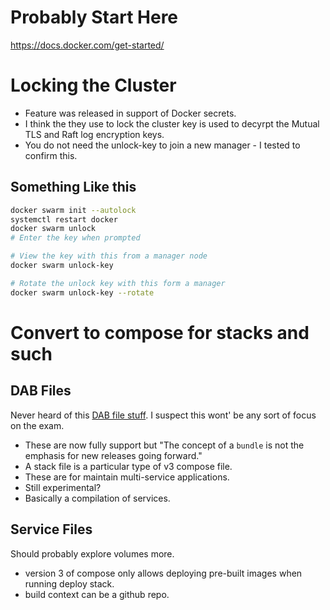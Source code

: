 # Probably Start Here

https://docs.docker.com/get-started/

# Locking the Cluster

* Feature was released in support of Docker secrets.
* I think the they use to lock the cluster key is used to decyrpt the Mutual TLS and Raft log encryption keys.
* You do not need the unlock-key to join a new manager - I tested to confirm this.

## Something Like this

```bash
docker swarm init --autolock
systemctl restart docker
docker swarm unlock
# Enter the key when prompted

# View the key with this from a manager node
docker swarm unlock-key

# Rotate the unlock key with this form a manager
docker swarm unlock-key --rotate
```

# Convert to compose for stacks and such

## DAB Files

Never heard of this [DAB file stuff](https://docs.docker.com/compose/bundles/#overview). I suspect
this wont' be any sort of focus on the exam.

* These are now fully support but "The concept of a `bundle` is not the emphasis for new releases going forward."
* A stack file is a particular type of v3 compose file.
* These are for maintain multi-service applications.
* Still experimental?
* Basically a compilation of services.

## Service Files

Should probably explore volumes more.

* version 3 of compose only allows deploying pre-built images when running deploy stack.
* build context can be a github repo.
